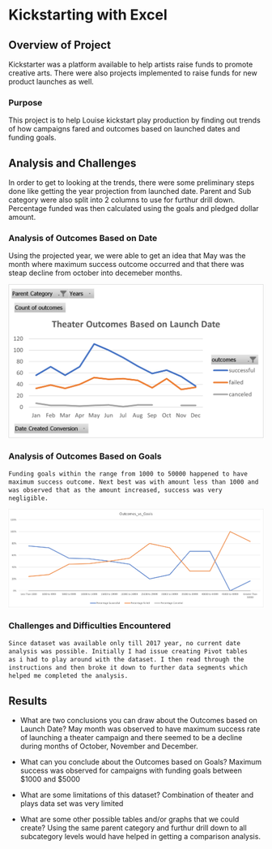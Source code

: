 # Kickstarting with Excel

## Overview of Project
   Kickstarter was a platform available to help artists raise funds to promote creative arts. There were also projects implemented to raise funds for new product launches as well.

### Purpose
   This project is to help Louise kickstart play production by finding out trends of how campaigns fared and outcomes based on  launched dates and funding goals.
  

## Analysis and Challenges
   In order to get to looking at the trends, there were some preliminary steps done like getting the year projection from launched date. Parent and Sub category were also split into 2 columns to use for furthur drill down. Percentage funded was then calculated using the goals and pledged dollar amount.

### Analysis of Outcomes Based on  Date
   Using the projected year, we were able to get an idea that May was the month where maximum success outcome occurred and that there was steap decline from october into decemeber months. 

   ![Theater_Outcomes_Based_on_Launch_Date](Resources/Theater_Outcomes_Based_on_Launch_Date.png)

  
### Analysis of Outcomes Based on Goals
    Funding goals within the range from 1000 to 50000 happened to have maximum success outcome. Next best was with amount less than 1000 and was observed that as the amount increased, success was very negligible.
     
   ![Outcomes_vs_Goals](Resources/Outcomes_vs_Goals.png)
   


### Challenges and Difficulties Encountered
    Since dataset was available only till 2017 year, no current date analysis was possible. Initially I had issue creating Pivot tables 
    as i had to play around with the dataset. I then read through the instructions and then broke it down to further data segments which 
    helped me completed the analysis.

## Results

- What are two conclusions you can draw about the Outcomes based on Launch Date?
  May month was observed to have maximum success rate of launching a theater campaign and there seemed to be a decline during months of October, November and December.
  
- What can you conclude about the Outcomes based on Goals?
   Maximum success was observed for campaigns with funding goals between $1000 and $5000

- What are some limitations of this dataset?
    Combination of theater and plays data set was very limited

- What are some other possible tables and/or graphs that we could create?
    Using the same parent category and furthur drill down to all subcategory levels would have helped in getting a comparison analysis. 
